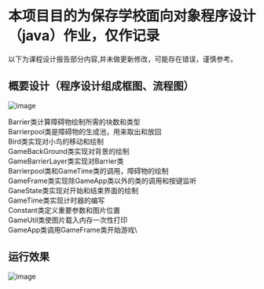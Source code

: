 # 本项目目的为保存学校面向对象程序设计（java）作业，仅作记录
以下为课程设计报告部分内容,并未做更新修改，可能存在错误，谨慎参考。
## 概要设计（程序设计组成框图、流程图）
![image](https://github.com/user-attachments/assets/db98bddb-57fc-4509-8ef1-e1ae18c95308)

Barrier类计算障碍物绘制所需的块数和类型\
Barrierpool类是障碍物的生成池，用来取出和放回\
Bird类实现对小鸟的移动和绘制\
GameBackGround类实现对背景的绘制\
GameBarrierLayer类实现对Barrier类\
Barrierpool类和GameTime类的调用，障碍物的绘制\
GameFrame类实现除GameApp类以外的类的调用和按键监听\
GaneState类实现对开始和结束界面的绘制\
GameTime类实现计时器的编写\
Constant类定义重要参数和图片位置\
GameUtil类使图片载入内存一次性打印\
GameApp类调用GameFrame类开始游戏\
## 运行效果
![image](https://github.com/user-attachments/assets/7a601f08-7c96-43f7-8b5e-6d01286322d9)
